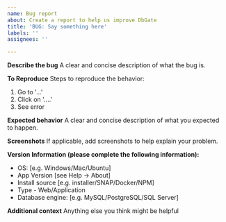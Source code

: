 ```yaml
---
name: Bug report
about: Create a report to help us improve DbGate
title: 'BUG: Say something here'
labels: ''
assignees: ''

---
```


**Describe the bug**
A clear and concise description of what the bug is.

**To Reproduce**
Steps to reproduce the behavior:
1. Go to '...'
2. Click on '....'
3. See error

**Expected behavior**
A clear and concise description of what you expected to happen.

**Screenshots**
If applicable, add screenshots to help explain your problem.

**Version Information (please complete the following information):**
 - OS: [e.g. Windows/Mac/Ubuntu]
 - App Version [see Help -> About]
 - Install source [e.g. installer/SNAP/Docker/NPM]
 - Type - Web/Application
 - Database engine: [e.g. MySQL/PostgreSQL/SQL Server]

**Additional context**
Anything else you think might be helpful
